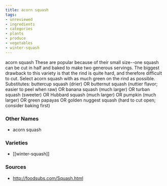 ```yaml
---
title: acorn squash
tags:
- unreviewed
- ingredients
- categories
- plants
- produce
- vegetables
- winter-squash
---
```

acorn squash These are popular because of their small size--one squash can be cut in half and baked to make two generous servings. The biggest drawback to this variety is that the rind is quite hard, and therefore difficult to cut. Select acorn squash with as much green on the rind as possible. Substitutes: buttercup squash (drier) OR butternut squash (nuttier flavor; easier to peel when raw) OR banana squash (much larger) OR turban squash (sweeter) OR Hubbard squash (much larger) OR pumpkin (much larger) OR green papayas OR golden nuggest squash (hard to cut open; consider baking first)

### Other Names

* acorn squash

### Varieties

* [[winter-squash]]

### Sources
* http://foodsubs.com/Squash.html
